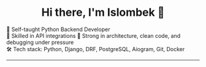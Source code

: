 <h1 align="center">Hi there, I'm Islombek 👋</h1>

🎯 Self-taught Python Backend Developer  
🔌 Skilled in API integrations
🧠 Strong in architecture, clean code, and debugging under pressure  
🛠 Tech stack: Python, Django, DRF, PostgreSQL, Aiogram, Git, Docker

---
